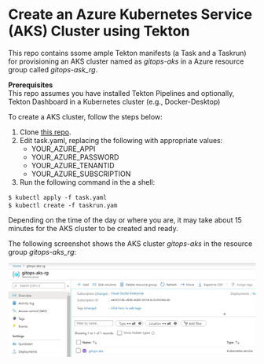 # Create an Azure Kubernetes Service (AKS) Cluster using Tekton

This repo contains ssome ample Tekton manifests (a Task and a Taskrun) for provisioning an AKS cluster named as _gitops-aks_ in a Azure resource group called _gitops-ask_rg_. 

**Prerequisites**  
This repo assumes you have installed Tekton Pipelines and optionally, Tekton Dashboard in a Kubernetes cluster (e.g., Docker-Desktop)

To create a AKS cluster, follow the steps below:
1. Clone [this repo](https://github.com/gitops-architecture/aks).
2. Edit task.yaml, replacing the following with appropriate values:
    - YOUR_AZURE_APPI
    - YOUR_AZURE_PASSWORD
    - YOUR_AZURE_TENANTID
    - YOUR_AZURE_SUBSCRIPTION
3. Run the following command in the a shell:
```
$ kubectl apply -f task.yaml
$ kubectl create -f taskrun.yam
```
Depending on the time of the day or where you are, it may take about 15 minutes for the AKS cluster to be created and ready.

The following screenshot shows the AKS cluster _gitops-aks_ in the resource group _gitops-aks_rg_:  

![AKS cluster](./images/AKS-cluster.JPG)